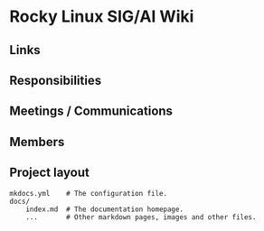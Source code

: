 # Rocky Linux SIG/AI Wiki

## Links

## Responsibilities

## Meetings / Communications

## Members

## Project layout

    mkdocs.yml    # The configuration file.
    docs/
        index.md  # The documentation homepage.
        ...       # Other markdown pages, images and other files.
